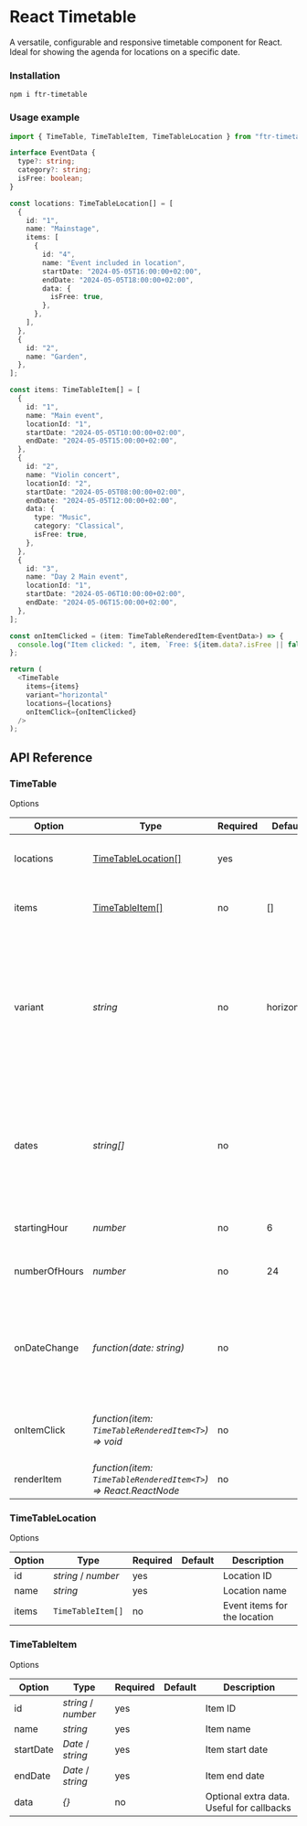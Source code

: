 # React Timetable

A versatile, configurable and responsive timetable component for React.
Ideal for showing the agenda for locations on a specific date.

### Installation

```
npm i ftr-timetable
```

### Usage example

```ts
import { TimeTable, TimeTableItem, TimeTableLocation } from "ftr-timetable";

interface EventData {
  type?: string;
  category?: string;
  isFree: boolean;
}

const locations: TimeTableLocation[] = [
  {
    id: "1",
    name: "Mainstage",
    items: [
      {
        id: "4",
        name: "Event included in location",
        startDate: "2024-05-05T16:00:00+02:00",
        endDate: "2024-05-05T18:00:00+02:00",
        data: {
          isFree: true,
        },
      },
    ],
  },
  {
    id: "2",
    name: "Garden",
  },
];

const items: TimeTableItem[] = [
  {
    id: "1",
    name: "Main event",
    locationId: "1",
    startDate: "2024-05-05T10:00:00+02:00",
    endDate: "2024-05-05T15:00:00+02:00",
  },
  {
    id: "2",
    name: "Violin concert",
    locationId: "2",
    startDate: "2024-05-05T08:00:00+02:00",
    endDate: "2024-05-05T12:00:00+02:00",
    data: {
      type: "Music",
      category: "Classical",
      isFree: true,
    },
  },
  {
    id: "3",
    name: "Day 2 Main event",
    locationId: "1",
    startDate: "2024-05-06T10:00:00+02:00",
    endDate: "2024-05-06T15:00:00+02:00",
  },
];

const onItemClicked = (item: TimeTableRenderedItem<EventData>) => {
  console.log("Item clicked: ", item, `Free: ${item.data?.isFree || false}`);
};

return (
  <TimeTable
    items={items}
    variant="horizontal"
    locations={locations}
    onItemClick={onItemClicked}
  />
);
```

## API Reference

### TimeTable

Options

| Option        | Type                                                            | Required | Default    | Description                                                                                                                               |
| ------------- | --------------------------------------------------------------- | -------- | ---------- | ----------------------------------------------------------------------------------------------------------------------------------------- |
| locations     | [TimeTableLocation[]](#timetablelocation)                       | yes      |            | The locations to show in the timetable                                                                                                    |
| items         | [TimeTableItem[]](#timetableitem)                               | no       | []         | The events to show in the timetable                                                                                                       |
| variant       | _string_                                                        | no       | horizontal | The display style of the timetable. Can be `horizontal` or `vertical`. Defaults to vertical when unspecified and there is only 1 location |
| dates         | _string[]_                                                      | no       |            | Predefined dates to choose from. The first date will be selected by default. The format needs to be `yyyy-MM-dd`                          |
| startingHour  | _number_                                                        | no       | 6          | Starting hour of a day                                                                                                                    |
| numberOfHours | _number_                                                        | no       | 24         | Number of hours to display for a single day                                                                                               |
| onDateChange  | _function(date: string)_                                        | no       |            | Callback function when the date is changed. Returns the selected date as `yyyy-MM-dd`                                                     |
| onItemClick   | _function(item: `TimeTableRenderedItem<T>`) => void_            | no       |            | Callback function when an item is clicked                                                                                                 |
| renderItem    | _function(item: `TimeTableRenderedItem<T>`) => React.ReactNode_ | no       |            | Custom rendering of items                                                                                                                 |

### TimeTableLocation

Options

| Option | Type                | Required | Default | Description                  |
| ------ | ------------------- | -------- | ------- | ---------------------------- |
| id     | _string_ / _number_ | yes      |         | Location ID                  |
| name   | _string_            | yes      |         | Location name                |
| items  | `TimeTableItem[]`   | no       |         | Event items for the location |

### TimeTableItem

Options

| Option    | Type                | Required | Default | Description                               |
| --------- | ------------------- | -------- | ------- | ----------------------------------------- |
| id        | _string_ / _number_ | yes      |         | Item ID                                   |
| name      | _string_            | yes      |         | Item name                                 |
| startDate | _Date_ / _string_   | yes      |         | Item start date                           |
| endDate   | _Date_ / _string_   | yes      |         | Item end date                             |
| data      | _{}_                | no       |         | Optional extra data. Useful for callbacks |
